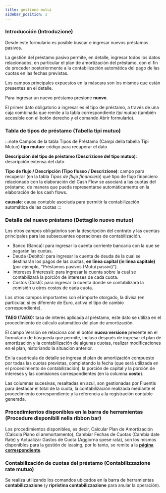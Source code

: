 ```yaml
---
title: gestione mutui
sidebar_position: 2
---
```


### Introducción (Introduzione)

Desde este formulario es posible buscar e ingresar nuevos préstamos pasivos.

La gestión del préstamo pasivo permite, en detalle, ingresar todos los datos relacionados, en particular el plan de amortización del préstamo, con el fin de proceder posteriormente a la contabilización automática del pago de las cuotas en las fechas previstas.

Los campos principales expuestos en la máscara son los mismos que están presentes en el detalle.

Para ingresar un nuevo préstamo presione **nuovo**.

El primer dato obligatorio a ingresar es el tipo de préstamo, a través de una caja combinada que remite a la tabla correspondiente *tipi mutuo* (también accesible con el botón derecho y el comando Abrir formulario).

### Tabla de tipos de préstamo (Tabella tipi mutuo)

:::note Campos de la tabla Tipos de Préstamo (Campi della tabella Tipi Mutuo)
**tipo mutuo**: código para recuperar el dato

**Descripción del tipo de préstamo (Descrizione del tipo mutuo)**: descripción extensa del dato

**Tipo de flujo / Descripción (Tipo flusso / Descrizione)**: campo para recuperar (en la tabla *Tipos de flujo financiero*) qué tipo de flujo financiero relacionado con la elaboración del Cash Flow se asociará a las cuotas del préstamo, de manera que pueda representarse automáticamente en la elaboración de los cash flows.

**causale**: causa contable asociada para permitir la contabilización automática de las cuotas
:::

### Detalle del nuevo préstamo (Dettaglio nuovo mutuo)

Los otros campos obligatorios son la descripción del contrato y las cuentas principales para las subsecuentes operaciones de contabilización.

- Banco (Banca): para ingresar la cuenta corriente bancaria con la que se pagarán las cuotas.
- Deuda (Debito): para ingresar la cuenta de deuda de la cual se destinarán los pagos de las cuotas, **en línea capital (in linea capitale)** (por ejemplo, "Préstamos pasivos (Mutui passivi)").
- Intereses (Interessi): para ingresar la cuenta sobre la cual se contabilizará la porción de intereses de cada cuota.
- Costos (Costi): para ingresar la cuenta donde se contabilizará la comisión u otros costos de cada cuota.

Los otros campos importantes son el importe otorgado, la divisa (en particular, si es diferente de Euro, activa el tipo de cambio correspondiente).

**TAEG (TAEG):** tasa de interés aplicada al préstamo, este dato se utiliza en el procedimiento de cálculo automático del plan de amortización.

El campo Versión se relaciona con el botón **nuova versione** presente en el formulario de búsqueda que permite, incluso después de ingresar el plan de amortización y la contabilización de algunas cuotas, realizar modificaciones en el plan, historiando la situación anterior.

En la cuadrícula de detalle se ingresa el plan de amortización compuesto por todas las cuotas previstas, completando la fecha (que será utilizada en el procedimiento de contabilización), la porción de capital y la porción de intereses y las comisiones correspondientes (en la columna **costo**).

Las columnas sucesivas, resaltadas en azul, son gestionadas por Fluentis para destacar el total de la cuota, la contabilización realizada mediante el procedimiento correspondiente y la referencia a la registración contable generada.

### Procedimientos disponibles en la barra de herramientas (Procedure disponibili nella ribbon bar)

Los procedimientos disponibles, es decir, Calcular Plan de Amortización (Calcola Piano di ammortamento), Cambiar Fechas de Cuotas (Cambia date Rate) y Actualizar Gastos de Cuota (Aggiorna spese rata), son los mismos disponibles para la gestión de leasing, por lo tanto, se remite a la [**página correspondiente**](/docs/finance-area/leasing/new).

### Contabilización de cuotas del préstamo (Contabilizzazione rate mutuo)

Se realiza utilizando los comandos ubicados en la barra de herramientas **contabilizzazione** (y **ripristina contabilizzazione** para anular la operación).